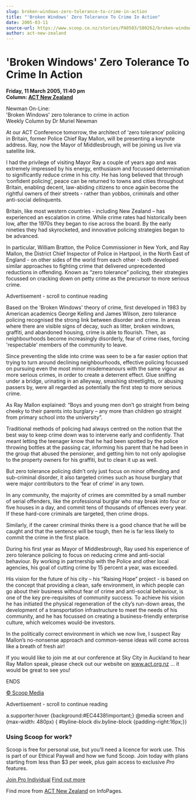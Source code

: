```yaml
---
slug: broken-windows-zero-tolerance-to-crime-in-action
title: "'Broken Windows' Zero Tolerance To Crime In Action"
date: 2005-03-11
source-url: https://www.scoop.co.nz/stories/PA0503/S00262/broken-windows-zero-tolerance-to-crime-in-action.htm
author: act-new-zealand
---
```

'Broken Windows' Zero Tolerance To Crime In Action
==================================================

**Friday, 11 March 2005, 11:40 pm**  
**Column: [ACT New Zealand](https://info.scoop.co.nz/ACT_New_Zealand)**

Newman On-Line:  
'Broken Windows' zero tolerance to crime in action  
Weekly Column by Dr Muriel Newman

At our ACT Conference tomorrow, the architect of ‘zero tolerance’ policing in Britain, former Police Chief Ray Mallon, will be presenting a keynote address. Ray, now the Mayor of Middlesbrough, will be joining us live via satellite link.

I had the privilege of visiting Mayor Ray a couple of years ago and was extremely impressed by his energy, enthusiasm and focussed determination to significantly reduce crime in his city. He has long believed that through ‘confident policing’, peace can be returned to towns and cities throughout Britain, enabling decent, law-abiding citizens to once again become the rightful owners of their streets - rather than yobbos, criminals and other anti-social delinquents.

Britain, like most western countries - including New Zealand – has experienced an escalation in crime. While crime rates had historically been low, after the 1970s they began to rise across the board. By the early nineties they had skyrocketed, and innovative policing strategies began to be advanced.

In particular, William Bratton, the Police Commissioner in New York, and Ray Mallon, the District Chief Inspector of Police in Hartpool, in the North East of England - on other sides of the world from each other - both developed similar approaches to fighting crime that delivered unprecedented reductions in offending. Known as “zero tolerance” policing, their strategies focussed on cracking down on petty crime as the precursor to more serious crime.

Advertisement - scroll to continue reading





Based on the 'Broken Windows' theory of crime, first developed in 1983 by American academics George Kelling and James Wilson, zero tolerance policing recognised the strong link between disorder and crime. In areas where there are visible signs of decay, such as litter, broken windows, graffiti, and abandoned housing, crime is able to flourish. Then, as neighbourhoods become increasingly disorderly, fear of crime rises, forcing 'respectable' members of the community to leave.

Since preventing the slide into crime was seen to be a far easier option that trying to turn around declining neighbourhoods, effective policing focussed on pursuing even the most minor misdemeanours with the same vigour as more serious crimes, in order to create a deterrent effect. Glue sniffing under a bridge, urinating in an alleyway, smashing streetlights, or abusing passers by, were all regarded as potentially the first step to more serious crime.

As Ray Mallon explained: “Boys and young men don’t go straight from being cheeky to their parents into burglary – any more than children go straight from primary school into the university”.

Traditional methods of policing had always centred on the notion that the best way to keep crime down was to intervene early and confidently. That meant letting the teenager know that he had been spotted by the police throwing bottles at the passing car, informing his parent that he had been in the group that abused the pensioner, and getting him to not only apologise to the property owners for his graffiti, but to clean it up as well.

But zero tolerance policing didn’t only just focus on minor offending and sub-criminal disorder, it also targeted crimes such as house burglary that were major contributors to the ‘fear of crime’ in any town.

In any community, the majority of crimes are committed by a small number of serial offenders, like the professional burglar who may break into four or five houses in a day, and commit tens of thousands of offences every year. If these hard-core criminals are targeted, then crime drops.

Similarly, if the career criminal thinks there is a good chance that he will be caught and that the sentence will be tough, then he is far less likely to commit the crime in the first place.

During his first year as Mayor of Middlesbrough, Ray used his experience of zero tolerance policing to focus on reducing crime and anti-social behaviour. By working in partnership with the Police and other local agencies, his goal of cutting crime by 15 percent a year, was exceeded.

His vision for the future of his city – his “Raising Hope” project - is based on the concept that providing a clean, safe environment, in which people can go about their business without fear of crime and anti-social behaviour, is one of the key pre-requisites of community success. To achieve his vision he has initiated the physical regeneration of the city’s run-down areas, the development of a transportation infrastructure to meet the needs of his community, and he has focussed on creating a business-friendly enterprise culture, which welcomes would-be investors.

In the politically correct environment in which we now live, I suspect Ray Mallon’s no-nonsense approach and common-sense ideas will come across like a breath of fresh air!

If you would like to join me at our conference at Sky City in Auckland to hear Ray Mallon speak, please check out our website on www.act.org.nz … it would be great to see you!

ENDS

  

[© Scoop Media](http://www.scoop.co.nz/about/terms.html)  

Advertisement - scroll to continue reading



a.supporter:hover {background:#EC4438!important;} @media screen and (max-width: 480px) { #byline-block div.byline-block {padding-right:16px;}}

### Using Scoop for work?

Scoop is free for personal use, but you’ll need a licence for work use. This is part of our Ethical Paywall and how we fund Scoop. Join today with plans starting from less than $3 per week, plus gain access to exclusive _Pro_ features.  
  
[Join Pro Individual](https://pro.scoop.co.nz/Individual/?from=ProIn24) [Find out more](https://pro.scoop.co.nz/using-scoop-for-work/?from=ProIn24)

Find more from [ACT New Zealand](https://info.scoop.co.nz/ACT_New_Zealand) on InfoPages.